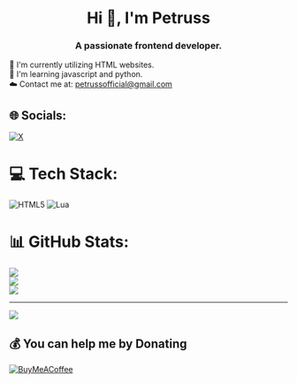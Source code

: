 <h1 align="center">Hi 👋, I'm Petruss</h1>
<h3 align="center">A passionate frontend developer.</h3>

🔭 I'm currently utilizing HTML websites.<br>🌱 I'm learning javascript and python.<br>☁️ Contact me at: petrussofficial@gmail.com


## 🌐 Socials:
[![X](https://img.shields.io/badge/X-black.svg?logo=X&logoColor=white)](https://x.com/@Petrus38103904) 

# 💻 Tech Stack:
![HTML5](https://img.shields.io/badge/html5-%23E34F26.svg?style=for-the-badge&logo=html5&logoColor=white) ![Lua](https://img.shields.io/badge/lua-%232C2D72.svg?style=for-the-badge&logo=lua&logoColor=white)
# 📊 GitHub Stats:
![](https://github-readme-stats.vercel.app/api?username=PetruSS1&theme=dark&hide_border=false&include_all_commits=false&count_private=false)<br/>
![](https://github-readme-streak-stats.herokuapp.com/?user=PetruSS1&theme=dark&hide_border=false)<br/>
![](https://github-readme-stats.vercel.app/api/top-langs/?username=PetruSS1&theme=dark&hide_border=false&include_all_commits=false&count_private=false&layout=compact)

---
[![](https://visitcount.itsvg.in/api?id=PetruSS1&icon=0&color=0)](https://visitcount.itsvg.in)

  ## 💰 You can help me by Donating
  [![BuyMeACoffee](https://img.shields.io/badge/Buy%20Me%20a%20Coffee-ffdd00?style=for-the-badge&logo=buy-me-a-coffee&logoColor=black)](https://buymeacoffee.com/petrussoffs) 

  
<!-- Proudly created with GPRM ( https://gprm.itsvg.in ) -->
